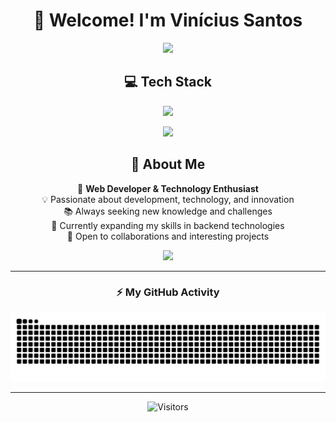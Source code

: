 <div align="center">

# 👋 Welcome! I'm **Vinícius Santos**

<a href="https://www.linkedin.com/in/viniciusnt/" target="_blank" rel="noopener noreferrer">
  <img src="https://img.shields.io/badge/LinkedIn-0077B5?style=for-the-badge&logo=linkedin&logoColor=white">
</a>

## 💻 Tech Stack

<p align="center">
  <a href="https://skillicons.dev">
    <img src="https://skillicons.dev/icons?i=html,css,js,nodejs,git,github,java,php" />
  </a>
</p>
<p align="center">
  <a href="https://skillicons.dev">
    <img src="https://skillicons.dev/icons?i=laravel,postman,mysql,phpstorm,vscode,notion,windows,ubuntu" />
  </a>
</p>

## 🚀 About Me

<p align="center">
  🔭 <b>Web Developer & Technology Enthusiast</b><br>
  💡 Passionate about development, technology, and innovation<br>
  📚 Always seeking new knowledge and challenges<br>
  🌱 Currently expanding my skills in backend technologies<br>
  🤝 Open to collaborations and interesting projects
</p>

<p align="center">
  <img width="280" src="https://media.giphy.com/media/qgQUggAC3Pfv687qPC/giphy.gif" />
</p>

---

### ⚡ My GitHub Activity

<picture>
  <source media="(prefers-color-scheme: dark)" srcset="https://raw.githubusercontent.com/viniciusnt05/viniciusnt05/output/github-contribution-grid-snake-dark.svg">
  <source media="(prefers-color-scheme: light)" srcset="https://raw.githubusercontent.com/viniciusnt05/viniciusnt05/output/github-contribution-grid-snake-dark.svg">
  <img alt="GitHub contribution grid snake animation" src="https://raw.githubusercontent.com/viniciusnt05/viniciusnt05/output/github-contribution-grid-snake.svg">
</picture>

---

![Visitors](https://visitor-badge.laobi.icu/badge?page_id=viniciusnt05.viniciusnt05)

</div>
